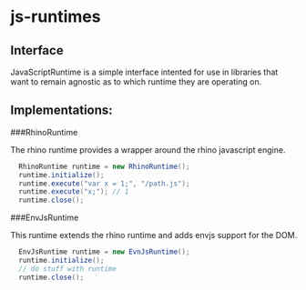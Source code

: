 

# js-runtimes


## Interface

 JavaScriptRuntime is a simple interface intented for use in libraries that want to remain agnostic as to which runtime they are operating on.

## Implementations:



###RhinoRuntime

The rhino runtime provides a wrapper around the rhino javascript engine.  

```java
  RhinoRuntime runtime = new RhinoRuntime();
  runtime.initialize();
  runtime.execute("var x = 1;", "/path.js");
  runtime.execute("x;"); // 1
  runtime.close();
```

###EnvJsRuntime

This runtime extends the rhino runtime and adds envjs support for the DOM.

```java
  EnvJsRuntime runtime = new EvnJsRuntime();
  runtime.initialize();
  // do stuff with runtime
  runtime.close();
```

